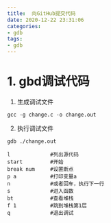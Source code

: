 ```yaml
---
title:  向GitHub提交代码
date: 2020-12-22 23:31:06
categories:
- gdb
tags:
- gdb
---
```







# 1. gbd调试代码

1. 生成调试文件

```
gcc -g change.c -o change.out
```

2. 执行调试文件

```
gdb ./change.out
```

```
l             #列出源代码
start         #开始
break num     #设置断点
p a           #打印变量a
n             #或者回车，执行下一行
s             #进入函数
bt            #查看堆栈
f 1           #跳到堆栈第1层
q             #退出调试
```








